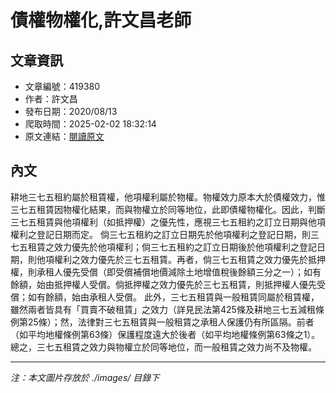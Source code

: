 # 債權物權化,許文昌老師

## 文章資訊
- 文章編號：419380
- 作者：許文昌
- 發布日期：2020/08/13
- 爬取時間：2025-02-02 18:32:14
- 原文連結：[閱讀原文](https://real-estate.get.com.tw/Columns/detail.aspx?no=419380)

## 內文
耕地三七五租約屬於租賃權，他項權利屬於物權。物權效力原本大於債權效力，惟三七五租賃因物權化結果，而與物權立於同等地位，此即債權物權化。因此，判斷三七五租賃與他項權利（如抵押權）之優先性，應視三七五租約之訂立日期與他項權利之登記日期而定。
倘三七五租約之訂立日期先於他項權利之登記日期，則三七五租賃之效力優先於他項權利；倘三七五租約之訂立日期後於他項權利之登記日期，則他項權利之效力優先於三七五租賃。再者，倘三七五租賃之效力優先於抵押權，則承租人優先受償（即受償補償地價減除土地增值稅後餘額三分之一）；如有餘額，始由抵押權人受償。倘抵押權之效力優先於三七五租賃，則抵押權人優先受償；如有餘額，始由承租人受償。
此外，三七五租賃與一般租賃同屬於租賃權，雖然兩者皆具有「買賣不破租賃」之效力（詳見民法第425條及耕地三七五減租條例第25條）；然，法律對三七五租賃與一般租賃之承租人保護仍有所區隔。前者（如平均地權條例第63條）保護程度遠大於後者（如平均地權條例第63條之1）。總之，三七五租賃之效力與物權立於同等地位，而一般租賃之效力尚不及物權。

---
*注：本文圖片存放於 ./images/ 目錄下*
